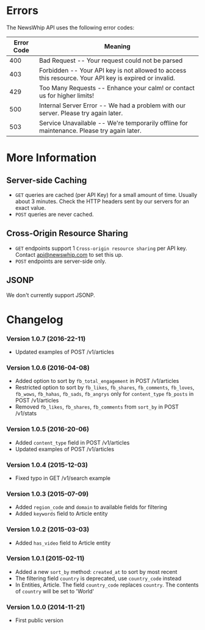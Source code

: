 # Errors

The NewsWhip API uses the following error codes:

Error Code | Meaning
---------- | -------
400 | Bad Request -- Your request could not be parsed
403 | Forbidden -- Your API key is not allowed to access this resource. Your API key is expired or invalid.
429 | Too Many Requests -- Enhance your calm! or contact us for higher limits!
500 | Internal Server Error -- We had a problem with our server. Please try again later.
503 | Service Unavailable -- We're temporarily offline for maintenance. Please try again later.

# More Information

## Server-side Caching

* `GET` queries are cached (per API Key) for a small amount of time. Usually about 3 minutes. Check the HTTP headers sent by our servers for an exact value.
* `POST` queries are never cached.

## Cross-Origin Resource Sharing

* `GET` endpoints support 1 `Cross-origin resource sharing` per API key. Contact api@newswhip.com to set this up.
* `POST` endpoints are server-side only.

## JSONP

We don't currently support JSONP.

# Changelog

### Version 1.0.7 (2016-22-11)

- Updated examples of POST /v1/articles

### Version 1.0.6 (2016-04-08)

- Added option to sort by `fb_total_engagement` in POST /v1/articles
- Restricted option to sort by `fb_likes`, `fb_shares`, `fb_comments`, `fb_loves`, `fb_wows`, `fb_hahas`, `fb_sads`, `fb_angrys` only for `content_type` `fb_posts`  in POST /v1/articles
- Removed `fb_likes`, `fb_shares`, `fb_comments` from `sort_by` in POST /v1/stats

### Version 1.0.5 (2016-20-06)

- Added `content_type` field in POST /v1/articles
- Updated examples of POST /v1/articles

### Version 1.0.4 (2015-12-03)

- Fixed typo in GET /v1/search example

### Version 1.0.3 (2015-07-09)

- Added `region_code` and `domain` to available fields for filtering
- Added `keywords` field to Article entity

### Version 1.0.2 (2015-03-03)

- Added `has_video` field to Article entity

### Version 1.0.1 (2015-02-11)

- Added a new `sort_by` method: `created_at` to sort by most recent
- The filtering field `country` is deprecated, use `country_code` instead
- In Entities, Article. The field `country_code` replaces `country`. The contents of `country` will be set to 'World'


### Version 1.0.0 (2014-11-21)

- First public version
